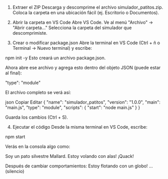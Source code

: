 1. Extraer el ZIP
Descarga y descomprime el archivo simulador_patitos.zip.
Coloca la carpeta en una ubicación fácil (ej. Escritorio o Documentos).

2. Abrir la carpeta en VS Code
Abre VS Code.
Ve al menú "Archivo" → "Abrir carpeta…"
Selecciona la carpeta del simulador que descomprimiste.

3. Crear o modificar package.json
Abre la terminal en VS Code (Ctrl + ñ o Terminal → Nuevo terminal) y escribe:

  npm init -y
Esto creará un archivo package.json.

Ahora abre ese archivo y agrega esto dentro del objeto JSON (puede estar al final):

  "type": "module"

El archivo completo se verá así:

json
Copiar
Editar
{
  "name": "simulador_patitos",
  "version": "1.0.0",
  "main": "main.js",
  "type": "module",
  "scripts": {
    "start": "node main.js"
  }
}

Guarda los cambios (Ctrl + S).


4. Ejecutar el código
Desde la misma terminal en VS Code, escribe:

  npm start


Verás en la consola algo como:

Soy un pato silvestre Mallard.
Estoy volando con alas!
¡Quack!

Después de cambiar comportamientos:
Estoy flotando con un globo!
... (silencio)

